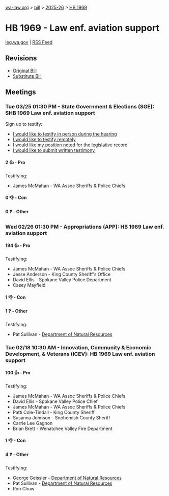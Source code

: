 [wa-law.org](/) > [bill](/bill/) > [2025-26](/bill/2025-26/) > [HB 1969](/bill/2025-26/hb/1969/)

# HB 1969 - Law enf. aviation support
[leg.wa.gov](https://app.leg.wa.gov/billsummary?BillNumber=1969&Year=2025&Initiative=false) | [RSS Feed](./rss.xml)

## Revisions
* [Original Bill](1/)
* [Substitute Bill](S/)

## Meetings
### Tue 03/25 01:30 PM - State Government & Elections (SGE): SHB 1969 Law enf. aviation support
Sign up to testify:
* [I would like to testify in person during the hearing](https://app.leg.wa.gov/csi/Testifier/Add?chamber=House&mId=33159&aId=166200&caId=26675&tId=1)
* [I would like to testify remotely](https://app.leg.wa.gov/csi/Testifier/Add?chamber=House&mId=33159&aId=166200&caId=26675&tId=2)
* [I would like my position noted for the legislative record](https://app.leg.wa.gov/csi/Testifier/Add?chamber=House&mId=33159&aId=166200&caId=26675&tId=3)
* [I would like to submit written testimony](https://app.leg.wa.gov/csi/Testifier/Add?chamber=House&mId=33159&aId=166200&caId=26675&tId=4)

#### 2 👍 - Pro
Testifying:
* James McMahan - WA Assoc Sheriffs & Police Chiefs

#### 0 👎 - Con

#### 0 ❓ - Other

### Wed 02/26 01:30 PM - Appropriations (APP): HB 1969 Law enf. aviation support
#### 194 👍 - Pro
Testifying:
* James McMahan - WA Assoc Sheriffs & Police Chiefs
* Jesse Anderson - King County Sheriff's Office
* David Ellis - Spokane Valley Police Department
* Casey Mayfield

#### 1 👎 - Con

#### 1 ❓ - Other
Testifying:
* Pat Sullivan - [Department of Natural Resources](/org/department_of_natural_resources/)

### Tue 02/18 10:30 AM - Innovation, Community & Economic Development, & Veterans (ICEV): HB 1969 Law enf. aviation support
#### 100 👍 - Pro
Testifying:
* James McMahan - WA Assoc Sheriffs & Police Chiefs
* David Ellis - Spokane Valley Police Chief
* James McMahan - WA Assoc Sheriffs & Police Chiefs
* Patti Cole-Tindall - King County Sheriff
* Susanna Johnson - Snohomish County Sheriff
* Carrie Lee Gagnon
* Brian Brett - Wenatchee Valley Fire Department

#### 1 👎 - Con

#### 4 ❓ - Other
Testifying:
* George Geissler - [Department of Natural Resources](/org/department_of_natural_resources/)
* Pat Sullivan - [Department of Natural Resources](/org/department_of_natural_resources/)
* Ron Chow

